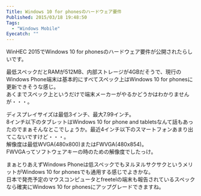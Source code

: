 ```yaml
---
Title: Windows 10 for phonesのハードウェア要件
Published: 2015/03/18 19:48:50
Tags:
  - "Windows Mobile"
Eyecatch: ""
---
```

WinHEC 2015でWindows 10 for phonesのハードウェア要件が公開されたらしいです。  

<?# OEmbed "http://wmpoweruser.com/microsoft-reveals-minimum-hardware-requirements-for-windows-10-for-phones/" /?>

最低スペックだとRAMが512MB、内部ストレージが4GBだそうで、現行のWindows Phone端末は基本的にすべてスペック上はWindows 10 for phonesに更新できそうな感じ。  
あくまでスペック上というだけで端末メーカーがやるかどうかはわかりませんが・・・。  

ディスプレイサイズは最低3インチ、最大7.99インチ。  
8インチ以下のタブレットはWindows 10 for phone and tabletsなんて話もあったのでまぁそんなとこでしょうか。最近4インチ以下のスマートフォンあまり出てこないですけど・・・。  
解像度は最低WVGA(480x800)またはFWVGA(480x854)。  
FWVGAってソフトウェアキーの時のための解像度でしたっけ。  

まぁとりあえずWindows Phoneは低スペックでもヌルヌルサクサクというメリットがWindows 10 for phonesでも通用する感じでよきかな。  
日本で発売予定のマウスコンピュータとfreetelの端末も報告されているスペックなら確実にWindows 10 for phonesにアップグレードできますね。